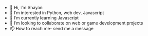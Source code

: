 - 👋 Hi, I’m Shayan
- 👀 I’m interested in Python, web dev, Javascript
- 🌱 I’m currently learning Javascript
- 💞️ I’m looking to collaborate on web or game development projects
- 📫 How to reach me- send me a message

<!---
ShayEatsMelon/ShayEatsMelon is a ✨ special ✨ repository because its `README.md` (this file) appears on your GitHub profile.
You can click the Preview link to take a look at your changes.
--->
